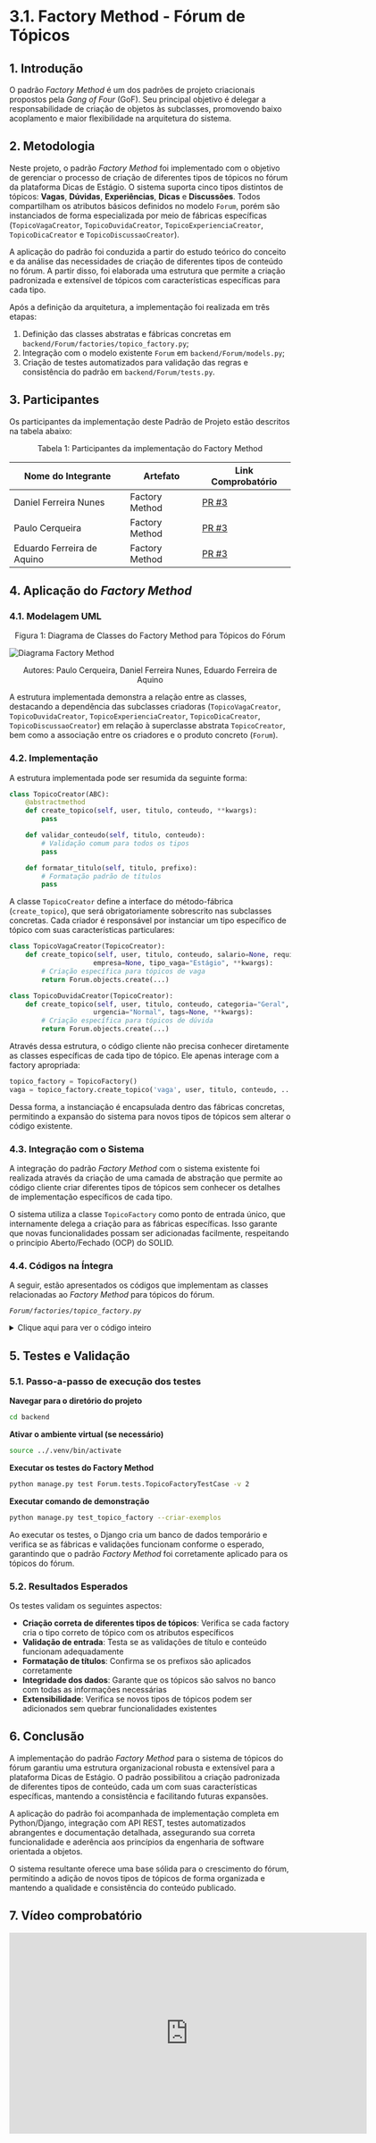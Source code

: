 # 3.1. Factory Method - Fórum de Tópicos

## 1. Introdução

O padrão _Factory Method_ é um dos padrões de projeto criacionais propostos pela _Gang of Four_ (GoF). Seu principal objetivo é delegar a responsabilidade de criação de objetos às subclasses, promovendo baixo acoplamento e maior flexibilidade na arquitetura do sistema.

## 2. Metodologia

Neste projeto, o padrão _Factory Method_ foi implementado com o objetivo de gerenciar o processo de criação de diferentes tipos de tópicos no fórum da plataforma Dicas de Estágio. O sistema suporta cinco tipos distintos de tópicos: **Vagas**, **Dúvidas**, **Experiências**, **Dicas** e **Discussões**. Todos compartilham os atributos básicos definidos no modelo `Forum`, porém são instanciados de forma especializada por meio de fábricas específicas (`TopicoVagaCreator`, `TopicoDuvidaCreator`, `TopicoExperienciaCreator`, `TopicoDicaCreator` e `TopicoDiscussaoCreator`).

A aplicação do padrão foi conduzida a partir do estudo teórico do conceito e da análise das necessidades de criação de diferentes tipos de conteúdo no fórum. A partir disso, foi elaborada uma estrutura que permite a criação padronizada e extensível de tópicos com características específicas para cada tipo.

Após a definição da arquitetura, a implementação foi realizada em três etapas:

1. Definição das classes abstratas e fábricas concretas em `backend/Forum/factories/topico_factory.py`;
2. Integração com o modelo existente `Forum` em `backend/Forum/models.py`;
3. Criação de testes automatizados para validação das regras e consistência do padrão em `backend/Forum/tests.py`.

## 3. Participantes

Os participantes da implementação deste Padrão de Projeto estão descritos na tabela abaixo:

<p style="text-align: center;">Tabela 1: Participantes da implementação do Factory Method</p>

| Nome do Integrante | Artefato | Link Comprobatório |
|---|---|---|
| Daniel Ferreira Nunes | Factory Method | [PR #3](https://github.com/UnBArqDsw2025-2-Turma02/2025.2-T02_G5_DicasDeEstagio_Entrega03/pull/3) |
| Paulo Cerqueira | Factory Method | [PR #3](https://github.com/UnBArqDsw2025-2-Turma02/2025.2-T02_G5_DicasDeEstagio_Entrega03/pull/3) |
| Eduardo Ferreira de Aquino | Factory Method | [PR #3](https://github.com/UnBArqDsw2025-2-Turma02/2025.2-T02_G5_DicasDeEstagio_Entrega03/pull/3) |

## 4. Aplicação do _Factory Method_

### 4.1. Modelagem UML

<p style="text-align: center;">Figura 1: Diagrama de Classes do Factory Method para Tópicos do Fórum</p>

![Diagrama Factory Method](../../PadroesDeProjeto/Criacionais/FacMethodImg.png)

<p style="text-align: center;">Autores: Paulo Cerqueira, Daniel Ferreira Nunes, Eduardo Ferreira de Aquino</p>

A estrutura implementada demonstra a relação entre as classes, destacando a dependência das subclasses criadoras (`TopicoVagaCreator`, `TopicoDuvidaCreator`, `TopicoExperienciaCreator`, `TopicoDicaCreator`, `TopicoDiscussaoCreator`) em relação à superclasse abstrata `TopicoCreator`, bem como a associação entre os criadores e o produto concreto (`Forum`).

### 4.2. Implementação

A estrutura implementada pode ser resumida da seguinte forma:

```python
class TopicoCreator(ABC):
    @abstractmethod
    def create_topico(self, user, titulo, conteudo, **kwargs):
        pass

    def validar_conteudo(self, titulo, conteudo):
        # Validação comum para todos os tipos
        pass

    def formatar_titulo(self, titulo, prefixo):
        # Formatação padrão de títulos
        pass
```

A classe `TopicoCreator` define a interface do método-fábrica (`create_topico`), que será obrigatoriamente sobrescrito nas subclasses concretas. Cada criador é responsável por instanciar um tipo específico de tópico com suas características particulares:

```python
class TopicoVagaCreator(TopicoCreator):
    def create_topico(self, user, titulo, conteudo, salario=None, requisitos=None, 
                     empresa=None, tipo_vaga="Estágio", **kwargs):
        # Criação específica para tópicos de vaga
        return Forum.objects.create(...)
```

```python
class TopicoDuvidaCreator(TopicoCreator):
    def create_topico(self, user, titulo, conteudo, categoria="Geral", 
                     urgencia="Normal", tags=None, **kwargs):
        # Criação específica para tópicos de dúvida
        return Forum.objects.create(...)
```

Através dessa estrutura, o código cliente não precisa conhecer diretamente as classes específicas de cada tipo de tópico. Ele apenas interage com a factory apropriada:

```python
topico_factory = TopicoFactory()
vaga = topico_factory.create_topico('vaga', user, titulo, conteudo, ...)
```

Dessa forma, a instanciação é encapsulada dentro das fábricas concretas, permitindo a expansão do sistema para novos tipos de tópicos sem alterar o código existente.

### 4.3. Integração com o Sistema

A integração do padrão _Factory Method_ com o sistema existente foi realizada através da criação de uma camada de abstração que permite ao código cliente criar diferentes tipos de tópicos sem conhecer os detalhes de implementação específicos de cada tipo.

O sistema utiliza a classe `TopicoFactory` como ponto de entrada único, que internamente delega a criação para as fábricas específicas. Isso garante que novas funcionalidades possam ser adicionadas facilmente, respeitando o princípio Aberto/Fechado (OCP) do SOLID.

### 4.4. Códigos na Íntegra

A seguir, estão apresentados os códigos que implementam as classes relacionadas ao _Factory Method_ para tópicos do fórum.

*`Forum/factories/topico_factory.py`*

<details>
    <summary>Clique aqui para ver o código inteiro</summary>

```python
from abc import ABC, abstractmethod
from django.utils import timezone
from ..models import Forum

class TopicoCreator(ABC):

    @abstractmethod
    def create_topico(self, user, titulo, conteudo, **kwargs):
        pass

    def validar_conteudo(self, titulo, conteudo):
        if not titulo or len(titulo.strip()) < 5:
            raise ValueError("Título deve ter pelo menos 5 caracteres")

        if not conteudo or len(conteudo.strip()) < 10:
            raise ValueError("Conteúdo deve ter pelo menos 10 caracteres")

        return True

    def formatar_titulo(self, titulo, prefixo):
        titulo_limpo = titulo.strip()
        if not titulo_limpo.startswith(f"[{prefixo}]"):
            return f"[{prefixo}] {titulo_limpo}"
        return titulo_limpo


class TopicoVagaCreator(TopicoCreator):
    def create_topico(self, user, titulo, conteudo, salario=None, requisitos=None, 
                     empresa=None, tipo_vaga="Estágio", **kwargs):
        self.validar_conteudo(titulo, conteudo)

        titulo_formatado = self.formatar_titulo(titulo, f"VAGA - {tipo_vaga.upper()}")

        conteudo_enriquecido = conteudo

        if empresa:
            conteudo_enriquecido += f"\n\n**Empresa:** {empresa}"

        if salario:
            conteudo_enriquecido += f"\n**Salário:** {salario}"

        if requisitos:
            conteudo_enriquecido += f"\n**Requisitos:** {requisitos}"

        conteudo_enriquecido += f"\n\n**Tipo de Vaga:** {tipo_vaga}"
        conteudo_enriquecido += f"\n**Publicado em:** {timezone.now().strftime('%d/%m/%Y às %H:%M')}"

        topico = Forum.objects.create(
            user=user,
            titulo=titulo_formatado,
            conteudo=conteudo_enriquecido,
            visualizacoes=0,
            is_active=True
        )

        return topico


class TopicoDuvidaCreator(TopicoCreator):
    def create_topico(self, user, titulo, conteudo, categoria="Geral", 
                     urgencia="Normal", tags=None, **kwargs):
        self.validar_conteudo(titulo, conteudo)

        titulo_formatado = self.formatar_titulo(titulo, f"DÚVIDA - {categoria.upper()}")

        conteudo_enriquecido = conteudo
        conteudo_enriquecido += f"\n\n**Categoria:** {categoria}"
        conteudo_enriquecido += f"\n**Urgência:** {urgencia}"

        if tags:
            tags_str = ", ".join(tags) if isinstance(tags, list) else tags
            conteudo_enriquecido += f"\n**Tags:** {tags_str}"

        if urgencia.lower() == "alta":
            conteudo_enriquecido += f"\n\n**URGENTE:** Preciso de ajuda rapidamente!"

        conteudo_enriquecido += f"\n\n**Pergunta feita em:** {timezone.now().strftime('%d/%m/%Y às %H:%M')}"
        conteudo_enriquecido += f"\n**Aguardando respostas da comunidade...**"

        topico = Forum.objects.create(
            user=user,
            titulo=titulo_formatado,
            conteudo=conteudo_enriquecido,
            visualizacoes=0,
            is_active=True
        )

        return topico

class TopicoFactory:

    _creators = {
        'vaga': TopicoVagaCreator(),
        'duvida': TopicoDuvidaCreator(),
        'experiencia': TopicoExperienciaCreator(),
        'dica': TopicoDicaCreator(),
        'discussao': TopicoDiscussaoCreator(),
    }

    @classmethod
    def get_creator(cls, tipo_topico):
        creator = cls._creators.get(tipo_topico.lower())
        if not creator:
            raise ValueError(f"Tipo de tópico '{tipo_topico}' não suportado. "
                           f"Tipos disponíveis: {list(cls._creators.keys())}")
        return creator

    @classmethod
    def create_topico(cls, tipo_topico, user, titulo, conteudo, **kwargs):
        creator = cls.get_creator(tipo_topico)
        return creator.create_topico(user, titulo, conteudo, **kwargs)

    @classmethod
    def get_tipos_disponiveis(cls):
        return {
            'vaga': {
                'nome': 'Vaga de Estágio/Emprego',
                'descricao': 'Para publicar oportunidades de estágio ou emprego',
                'campos_extras': ['salario', 'requisitos', 'empresa', 'tipo_vaga'],
                'exemplo': 'Vaga para desenvolvedor Python júnior'
            },
            'duvida': {
                'nome': 'Dúvida sobre Estágios',
                'descricao': 'Para fazer perguntas sobre estágios e carreira',
                'campos_extras': ['categoria', 'urgencia', 'tags'],
                'exemplo': 'Como me preparar para entrevista técnica?'
            },
            'experiencia': {
                'nome': 'Compartilhar Experiência',
                'descricao': 'Para compartilhar experiências de estágio',
                'campos_extras': ['empresa', 'periodo', 'area', 'nota_experiencia'],
                'exemplo': 'Minha experiência como estagiário na empresa X'
            },
            'dica': {
                'nome': 'Dica de Carreira',
                'descricao': 'Para compartilhar dicas úteis sobre carreira',
                'campos_extras': ['categoria_dica', 'nivel', 'aplicabilidade'],
                'exemplo': 'Como criar um LinkedIn profissional'
            },
            'discussao': {
                'nome': 'Discussão Geral',
                'descricao': 'Para iniciar discussões sobre temas diversos',
                'campos_extras': ['tema', 'tipo_discussao'],
                'exemplo': 'O que vocês acham do home office para estagiários?'
            }
        }
```
</details>

## 5. Testes e Validação

### 5.1. Passo-a-passo de execução dos testes

**Navegar para o diretório do projeto**

```bash
cd backend
```

**Ativar o ambiente virtual (se necessário)**

```bash
source ../.venv/bin/activate
```

**Executar os testes do Factory Method**

```bash
python manage.py test Forum.tests.TopicoFactoryTestCase -v 2
```

**Executar comando de demonstração**

```bash
python manage.py test_topico_factory --criar-exemplos
```

Ao executar os testes, o Django cria um banco de dados temporário e verifica se as fábricas e validações funcionam conforme o esperado, garantindo que o padrão _Factory Method_ foi corretamente aplicado para os tópicos do fórum.

### 5.2. Resultados Esperados

Os testes validam os seguintes aspectos:

- **Criação correta de diferentes tipos de tópicos**: Verifica se cada factory cria o tipo correto de tópico com os atributos específicos
- **Validação de entrada**: Testa se as validações de título e conteúdo funcionam adequadamente
- **Formatação de títulos**: Confirma se os prefixos são aplicados corretamente
- **Integridade dos dados**: Garante que os tópicos são salvos no banco com todas as informações necessárias
- **Extensibilidade**: Verifica se novos tipos de tópicos podem ser adicionados sem quebrar funcionalidades existentes

## 6. Conclusão

A implementação do padrão _Factory Method_ para o sistema de tópicos do fórum garantiu uma estrutura organizacional robusta e extensível para a plataforma Dicas de Estágio. O padrão possibilitou a criação padronizada de diferentes tipos de conteúdo, cada um com suas características específicas, mantendo a consistência e facilitando futuras expansões.

A aplicação do padrão foi acompanhada de implementação completa em Python/Django, integração com API REST, testes automatizados abrangentes e documentação detalhada, assegurando sua correta funcionalidade e aderência aos princípios da engenharia de software orientada a objetos.

O sistema resultante oferece uma base sólida para o crescimento do fórum, permitindo a adição de novos tipos de tópicos de forma organizada e mantendo a qualidade e consistência do conteúdo publicado.

## 7. Vídeo comprobatório 

<iframe width="640" height="360" src="https://www.youtube.com/embed/ArRXoNlLc6w" title="GOFS Criacional" frameborder="0" allow="accelerometer; autoplay; clipboard-write; encrypted-media; gyroscope; picture-in-picture; web-share" referrerpolicy="strict-origin-when-cross-origin" allowfullscreen></iframe>